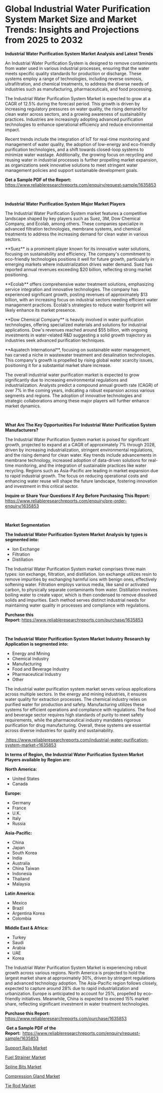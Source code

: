 <p><h1>Global Industrial Water Purification System Market Size and Market Trends: Insights and Projections from 2025 to 2032</h1></p><p><strong>Industrial Water Purification System Market Analysis and Latest Trends</strong></p>
<p><p>An Industrial Water Purification System is designed to remove contaminants from water used in various industrial processes, ensuring that the water meets specific quality standards for production or discharge. These systems employ a range of technologies, including reverse osmosis, ultrafiltration, and chemical treatments, to address the diverse needs of industries such as manufacturing, pharmaceuticals, and food processing.</p><p>The Industrial Water Purification System Market is expected to grow at a CAGR of 12.5% during the forecast period. This growth is driven by increasing regulatory pressures on water quality, the rising demand for clean water across sectors, and a growing awareness of sustainability practices. Industries are increasingly adopting advanced purification technologies to enhance operational efficiency and reduce environmental impact.</p><p>Recent trends include the integration of IoT for real-time monitoring and management of water quality, the adoption of low-energy and eco-friendly purification technologies, and a shift towards closed-loop systems to minimize water wastage. Additionally, the growing focus on recycling and reusing water in industrial processes is further propelling market expansion, as organizations seek innovative solutions to meet stringent water management policies and support sustainable development goals.</p></p>
<p><strong>Get a Sample PDF of the Report:&nbsp;</strong> <a href="https://www.reliableresearchreports.com/enquiry/request-sample/1635853?utm_campaign=36&utm_medium=2&utm_source=Github&utm_content=ia&utm_term=16022025&utm_id=industrial-water-purification-system">https://www.reliableresearchreports.com/enquiry/request-sample/1635853</a></p>
<p>&nbsp;</p>
<p><strong>Industrial Water Purification System Major Market Players</strong></p>
<p><p>The Industrial Water Purification System market features a competitive landscape shaped by key players such as Suez, 3M, Dow Chemical Company, and Ecolab, among others. These companies specialize in advanced filtration technologies, membrane systems, and chemical treatments to address the increasing demand for clean water in various sectors.</p><p>**Suez** is a prominent player known for its innovative water solutions, focusing on sustainability and efficiency. The company's commitment to eco-friendly technologies positions it well for future growth, particularly in emerging markets where industrialization drives water demand. Suez has reported annual revenues exceeding $20 billion, reflecting strong market positioning.</p><p>**Ecolab** offers comprehensive water treatment solutions, emphasizing service integration and innovative technologies. The company has experienced significant growth, posting revenues of approximately $13 billion, with an increasing focus on industrial sectors needing efficient water management practices. Ecolab's strategies to reduce water footprint will likely enhance its market presence.</p><p>**Dow Chemical Company** is heavily involved in water purification technologies, offering specialized materials and solutions for industrial applications. Dow's revenues reached around $55 billion, with ongoing investments in water-related R&D suggesting a solid growth trajectory as industries seek advanced purification techniques.</p><p>**Aquatech International**, focusing on sustainable water management, has carved a niche in wastewater treatment and desalination technologies. This company's growth is propelled by rising global water scarcity issues, positioning it for a substantial market share increase.</p><p>The overall industrial water purification market is expected to grow significantly due to increasing environmental regulations and industrialization. Analysts predict a compound annual growth rate (CAGR) of over 7% in the coming years, indicating a robust expansion across various segments and regions. The adoption of innovative technologies and strategic collaborations among these major players will further enhance market dynamics.</p></p>
<p>&nbsp;</p>
<p><strong>What Are The Key Opportunities For Industrial Water Purification System Manufacturers?</strong></p>
<p><p>The Industrial Water Purification System market is poised for significant growth, projected to expand at a CAGR of approximately 7% through 2028, driven by increasing industrialization, stringent environmental regulations, and the rising demand for clean water. Key trends include advancements in membrane technology, increased adoption of data-driven solutions for real-time monitoring, and the integration of sustainable practices like water recycling. Regions such as Asia-Pacific are leading in market expansion due to rapid industrial growth. The focus on reducing operational costs and enhancing water reuse will shape the future landscape, fostering innovation and investment in this critical sector.</p></p>
<p><strong>Inquire or Share Your Questions If Any Before Purchasing This Report:</strong> <a href="https://www.reliableresearchreports.com/enquiry/pre-order-enquiry/1635853?utm_campaign=36&utm_medium=2&utm_source=Github&utm_content=ia&utm_term=16022025&utm_id=industrial-water-purification-system">https://www.reliableresearchreports.com/enquiry/pre-order-enquiry/1635853</a></p>
<p>&nbsp;</p>
<p><strong>Market Segmentation</strong></p>
<p><strong>The Industrial Water Purification System Market Analysis by types is segmented into:</strong></p>
<p><ul><li>Ion Exchange</li><li>Filtration</li><li>Distillation</li></ul></p>
<p><p>The Industrial Water Purification System market comprises three main types: ion exchange, filtration, and distillation. Ion exchange utilizes resin to remove impurities by exchanging harmful ions with benign ones, effectively softening water. Filtration employs various media, like sand or activated carbon, to physically separate contaminants from water. Distillation involves boiling water to create vapor, which is then condensed to remove dissolved solids and impurities. Each method serves distinct industrial needs for maintaining water quality in processes and compliance with regulations.</p></p>
<p><strong>Purchase this Report:&nbsp;</strong><a href="https://www.reliableresearchreports.com/purchase/1635853?utm_campaign=36&utm_medium=2&utm_source=Github&utm_content=ia&utm_term=16022025&utm_id=industrial-water-purification-system">https://www.reliableresearchreports.com/purchase/1635853</a></p>
<p>&nbsp;</p>
<p><strong>The Industrial Water Purification System Market Industry Research by Application is segmented into:</strong></p>
<p><ul><li>Energy and Mining</li><li>Chemical Industry</li><li>Manufacturing</li><li>Food and Beverage Industry</li><li>Pharmaceutical Industry</li><li>Other</li></ul></p>
<p><p>The industrial water purification system market serves various applications across multiple sectors. In the energy and mining industries, it ensures water quality for extraction processes. The chemical industry relies on purified water for production and safety. Manufacturing utilizes these systems for efficient operations and compliance with regulations. The food and beverage sector requires high standards of purity to meet safety requirements, while the pharmaceutical industry mandates rigorous purification for drug manufacturing. Overall, these systems are essential across diverse industries for quality and sustainability.</p></p>
<p><a href="https://www.reliableresearchreports.com/industrial-water-purification-system-market-r1635853?utm_campaign=36&utm_medium=2&utm_source=Github&utm_content=ia&utm_term=16022025&utm_id=industrial-water-purification-system">&nbsp;https://www.reliableresearchreports.com/industrial-water-purification-system-market-r1635853</a></p>
<p><strong>In terms of Region, the Industrial Water Purification System Market Players available by Region are:</strong></p>
<p>
    <p> <strong> North America: </strong>
        <ul>
            <li>United States</li>
            <li>Canada</li>
        </ul>
        </p> 
    <p> <strong> Europe: </strong>
        <ul>
            <li>Germany</li>
            <li>France</li>
            <li>U.K.</li>
            <li>Italy</li>
            <li>Russia</li>
        </ul>
        </p> 
    <p> <strong> Asia-Pacific: </strong>
        <ul>
            <li>China</li>
            <li>Japan</li>
            <li>South Korea</li>
            <li>India</li>
            <li>Australia</li>
            <li>China Taiwan</li>
            <li>Indonesia</li>
            <li>Thailand</li>
            <li>Malaysia</li>
        </ul>
        </p> 
    <p> <strong> Latin America: </strong>
        <ul>
            <li>Mexico</li>
            <li>Brazil</li>
            <li>Argentina Korea</li>
            <li>Colombia</li>
        </ul>
        </p> 
    <p> <strong> Middle East & Africa: </strong>
        <ul>
            <li>Turkey</li>
            <li>Saudi</li>
            <li>Arabia</li>
            <li>UAE</li>
            <li>Korea</li>
        </ul>
    </p>
    </p>
<p><p>The Industrial Water Purification System Market is experiencing robust growth across various regions. North America is projected to hold the largest market share at approximately 30%, driven by stringent regulations and advanced technology adoption. The Asia-Pacific region follows closely, expected to capture around 28% due to rapid industrialization and urbanization. Europe is anticipated to account for 25%, propelled by eco-friendly initiatives. Meanwhile, China is expected to exceed 15% market share, reflecting significant investment in water treatment technologies.</p></p>
<p><strong>Purchase this Report: </strong><a href="https://www.reliableresearchreports.com/purchase/1635853?utm_campaign=36&utm_medium=2&utm_source=Github&utm_content=ia&utm_term=16022025&utm_id=industrial-water-purification-system">https://www.reliableresearchreports.com/purchase/1635853</a></p>
<p>&nbsp;<strong>Get a Sample PDF of the Report:&nbsp;&nbsp;</strong><a href="https://www.reliableresearchreports.com/enquiry/request-sample/1635853?utm_campaign=36&utm_medium=2&utm_source=Github&utm_content=ia&utm_term=16022025&utm_id=industrial-water-purification-system">https://www.reliableresearchreports.com/enquiry/request-sample/1635853</a></p>
<p><strong></strong></p>
<p><p><a href="https://github.com/genayziben/Market-Research-Report-List-1/blob/main/support-rails-market.md?utm_campaign=36&utm_medium=2&utm_source=Github&utm_content=ia&utm_term=16022025&utm_id=industrial-water-purification-system">Support Rails Market</a></p><p><a href="https://github.com/elitasvimal/Market-Research-Report-List-1/blob/main/fuel-strainer-market.md?utm_campaign=36&utm_medium=2&utm_source=Github&utm_content=ia&utm_term=16022025&utm_id=industrial-water-purification-system">Fuel Strainer Market</a></p><p><a href="https://github.com/meuskocov/Market-Research-Report-List-1/blob/main/spline-bits-market.md?utm_campaign=36&utm_medium=2&utm_source=Github&utm_content=ia&utm_term=16022025&utm_id=industrial-water-purification-system">Spline Bits Market</a></p><p><a href="https://github.com/binnazcassam/Market-Research-Report-List-1/blob/main/compression-gland-market.md?utm_campaign=36&utm_medium=2&utm_source=Github&utm_content=ia&utm_term=16022025&utm_id=industrial-water-purification-system">Compression Gland Market</a></p><p><a href="https://github.com/raeezkenedz/Market-Research-Report-List-1/blob/main/tie-rod-market.md?utm_campaign=36&utm_medium=2&utm_source=Github&utm_content=ia&utm_term=16022025&utm_id=industrial-water-purification-system">Tie Rod Market</a></p></p>